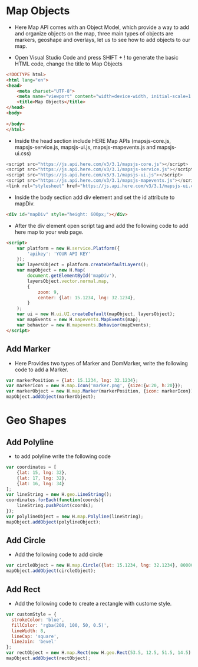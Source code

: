 # Map Objects
* Here Map API comes with an Object Model, which provide a way to add and organize objects on the map, three main types of objects are markers, geoshape and overlays, let us to see how to add objects to our map.

* Open Visual Studio Code and press SHIFT + ! to generate the basic HTML code, change the title to Map Objects


```html
<!DOCTYPE html>
<html lang="en">
<head>
    <meta charset="UTF-8">
    <meta name="viewport" content="width=device-width, initial-scale=1.0">
    <title>Map Objects</title>
</head>
<body>
    
</body>
</html>
```

* Inside the head section include HERE Map APIs (mapsjs-core.js, mapsjs-service.js, mapsjs-ui.js, mapsjs-mapevents.js and mapsjs-ui.css)

```javascript 
<script src="https://js.api.here.com/v3/3.1/mapsjs-core.js"></script>
<script src="https://js.api.here.com/v3/3.1/mapsjs-service.js"></script>
<script src="https://js.api.here.com/v3/3.1/mapsjs-ui.js"></script>
<script src="https://js.api.here.com/v3/3.1/mapsjs-mapevents.js"></script>
<link rel="stylesheet" href="https://js.api.here.com/v3/3.1/mapsjs-ui.css" />
```

* Inside the body section add div element and set the id attribute to mapDiv.

```html
<div id="mapDiv" style="height: 600px;"></div>
```

* After the div element open script tag and add the following code to add here map to your web page.

```html
<script>
	var platform = new H.service.Platform({
		'apikey': 'YOUR API KEY'
	});
	var layersObject = platform.createDefaultLayers();
	var mapObject = new H.Map(
		document.getElementById('mapDiv'),
		layersObject.vector.normal.map,
		{
			zoom: 9,
			center: {lat: 15.1234, lng: 32.1234},
		}
	);
	var ui = new H.ui.UI.createDefault(mapObject, layersObject);
	var mapEvents = new H.mapevents.MapEvents(map);
	var behavior = new H.mapevents.Behavior(mapEvents);
</script>
```

## Add Marker

* Here Provides two types of Marker and DomMarker, write the following code to add a Marker.


```javascript
var markerPosition = {lat: 15.1234, lng: 32.1234};
var markerIcon = new H.map.Icon('marker.png', {size:{w:20, h:20}});
var markerObject = new H.map.Marker(markerPosition, {icon: markerIcon});
mapObject.addObject(markerObject);
```

# Geo Shapes

## Add Polyline
* to add polyline write the following code 


```javascript
var coordinates = [
	{lat: 15, lng: 32},
	{lat: 17, lng: 32},
	{lat: 16, lng: 34}
];
var lineString = new H.geo.LineString();
coordinates.forEach(function(coords){
	lineString.pushPoint(coords);
});
var polylineObject = new H.map.Polyline(lineString);
mapObject.addObject(polylineObject);
```
## Add Circle
* Add the following code to add circle

```javascript
var circleObject = new H.map.Circle({lat: 15.1234, lng: 32.1234}, 80000);
mapObject.addObject(circleObject);
```

## Add Rect
* Add the following code to create a rectangle with custome style.

```javascript
var customStyle = {
  strokeColor: 'blue',
  fillColor: 'rgba(200, 100, 50, 0.5)',
  lineWidth: 8,
  lineCap: 'square',
  lineJoin: 'bevel'
};
var rectObject = new H.map.Rect(new H.geo.Rect(53.5, 12.5, 51.5, 14.5),{ style: customStyle });
mapObject.addObject(rectObject);
```

